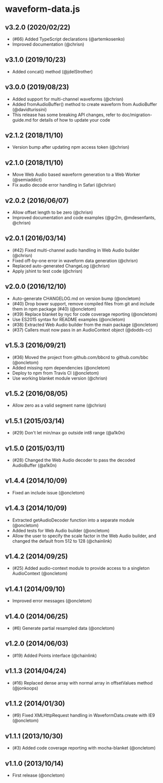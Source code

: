 # waveform-data.js

## v3.2.0 (2020/02/22)

 * (#66) Added TypeScript declarations (@artemkosenko)
 * Improved documentation (@chrisn)

## v3.1.0 (2019/10/23)

 * Added concat() method (@jdelStrother)

## v3.0.0 (2019/08/23)

 * Added support for multi-channel waveforms (@chrisn)
 * Added fromAudioBuffer() method to create waveform from AudioBuffer
   (@davidturissini)
 * This release has some breaking API changes, refer to doc/migration-guide.md
   for details of how to update your code

## v2.1.2 (2018/11/10)

 * Version bump after updating npm access token (@chrisn)

## v2.1.0 (2018/11/10)

 * Move Web Audio based waveform generation to a Web Worker (@semiaddict)
 * Fix audio decode error handling in Safari (@chrisn)

## v2.0.2 (2016/06/07)

 * Allow offset length to be zero (@chrisn)
 * Improved documentation and code examples (@gr2m, @mdesenfants, @chrisn)

## v2.0.1 (2016/03/14)

 * (#42) Fixed multi-channel audio handling in Web Audio builder (@chrisn)
 * Fixed off-by-one error in waveform data generation (@chrisn)
 * Replaced auto-generated ChangeLog (@chrisn)
 * Apply jshint to test code (@chrisn)

## v2.0.0 (2016/12/10)

 * Auto-generate CHANGELOG.md on version bump (@oncletom)
 * (#40) Drop bower support, remove compiled files from git and include them in
   npm package (#40) (@oncletom)
 * (#39) Replace blanket by nyc for code coverage reporting (@oncletom)
 * Use ES2015 syntax for README examples (@oncletom)
 * (#38) Extracted Web Audio builder from the main package (@oncletom)
 * (#37) Callers must now pass in an AudioContext object (@dodds-cc)

## v1.5.3 (2016/09/21)

 * (#36) Moved the project from github.com/bbcrd to github.com/bbc (@oncletom)
 * Added missing npm dependencies (@oncletom)
 * Deploy to npm from Travis CI (@oncletom)
 * Use working blanket module version (@chrisn)

## v1.5.2 (2016/08/05)

 * Allow zero as a valid segment name (@chrisn)

## v1.5.1 (2015/03/14)

 * (#29) Don't let min/max go outside int8 range (@a1k0n)

## v1.5.0 (2015/03/11)

 * (#28) Changed the Web Audio decoder to pass the decoded AudioBuffer (@a1k0n)

## v1.4.4 (2014/10/09)

 * Fixed an include issue (@oncletom)

## v1.4.3 (2014/10/09)

 * Extracted getAudioDecoder function into a separate module (@oncletom)
 * Added tests for Web Audio builder (@oncletom)
 * Allow the user to specify the scale factor in the Web Audio builder, and
   changed the default from 512 to 128 (@chainlink)

## v1.4.2 (2014/09/25)

 * (#25) Added audio-context module to provide access to a singleton
   AudioContext (@oncletom)

## v1.4.1 (2014/09/10)

 * Improved error messages (@oncletom)

## v1.4.0 (2014/06/25)

 * (#6) Generate partial resampled data (@oncletom)

## v1.2.0 (2014/06/03)

 * (#19) Added Points interface (@chainlink)

## v1.1.3 (2014/04/24)

 * (#16) Replaced dense array with normal array in offsetValues method
   (@jonkoops)

## v1.1.2 (2014/01/30)

 * (#9) Fixed XMLHttpRequest handling in WaveformData.create with IE9
   (@oncletom)

## v1.1.1 (2013/10/30)

 * (#3) Added code coverage reporting with mocha-blanket (@oncletom)

## v1.1.0 (2013/10/14)

 * First release (@oncletom)
